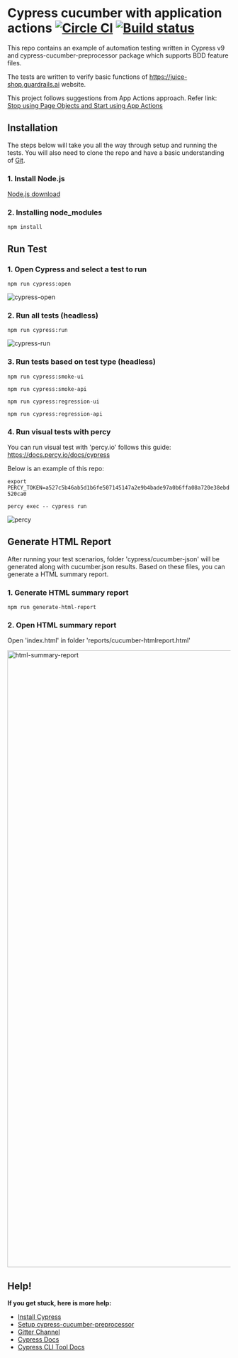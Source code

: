 # Cypress cucumber with application actions [![Circle CI](https://circleci.com/gh/cypress-io/cypress-example-todomvc.svg?style=svg)](https://circleci.com/gh/cypress-io/cypress-example-todomvc) [![Build status](https://ci.appveyor.com/api/projects/status/6wjyoye82orkkyny/branch/master?svg=true)](https://ci.appveyor.com/project/cypress-io/cypress-example-todomvc/branch/master)

This repo contains an example of automation testing written in Cypress v9 and cypress-cucumber-preprocessor package which supports BDD feature files.

The tests are written to verify basic functions of https://juice-shop.guardrails.ai website.

This project follows suggestions from App Actions approach. Refer link: [Stop using Page Objects and Start using App Actions](https://www.cypress.io/blog/2019/01/03/stop-using-page-objects-and-start-using-app-actions/)

## Installation

The steps below will take you all the way through setup and running the tests. You will also need to clone the repo and have a basic understanding of [Git](https://en.wikipedia.org/wiki/Git).

### 1. Install Node.js

[Node.js download](https://nodejs.org/en/download/)

### 2. Installing node_modules
```npm install```

## Run Test

### 1. Open Cypress and select a test to run
```npm run cypress:open```

![cypress-open](https://user-images.githubusercontent.com/49904115/180589806-a4fddbd3-7264-4718-957e-0abb6826dc9f.gif)

### 2. Run all tests (headless)
```npm run cypress:run```

![cypress-run](https://user-images.githubusercontent.com/49904115/180590503-1890d635-21e9-4a32-8e5e-69573837ff9e.gif)

### 3. Run tests based on test type (headless)
```npm run cypress:smoke-ui```

```npm run cypress:smoke-api```

```npm run cypress:regression-ui```

```npm run cypress:regression-api```

### 4. Run visual tests with percy

You can run visual test with 'percy.io' follows this guide: https://docs.percy.io/docs/cypress

Below is an example of this repo:

```export PERCY_TOKEN=a527c5b46ab5d1b6fe507145147a2e9b4bade97a0b6ffa08a720e38ebd520ca0```

```percy exec -- cypress run```

![percy](https://user-images.githubusercontent.com/49904115/180349604-f563d2f9-96c1-4a68-a700-5d64bd71a082.png)

## Generate HTML Report

After running your test scenarios, folder 'cypress/cucumber-json' will be generated along with cucumber.json results. Based on these files, you can generate a HTML summary report.

### 1. Generate HTML summary report
```npm run generate-html-report```

### 2. Open HTML summary report
Open 'index.html' in folder 'reports/cucumber-htmlreport.html'

<img width="1389" alt="html-summary-report" src="https://user-images.githubusercontent.com/49904115/180266752-1b055f00-28f5-481b-952e-3475ed3a0fb9.png">

## Help!
**If you get stuck, here is more help:**

* [Install Cypress](https://docs.cypress.io/guides/getting-started/installing-cypress)
* [Setup cypress-cucumber-preprocessor](https://www.npmjs.com/package/cypress-cucumber-preprocessor)
* [Gitter Channel](https://gitter.im/cypress-io/cypress)
* [Cypress Docs](https://on.cypress.io)
* [Cypress CLI Tool Docs](https://docs.cypress.io/guides/guides/command-line)
